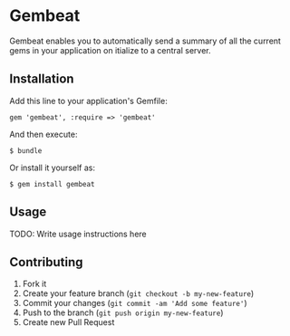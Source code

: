 # Gembeat

Gembeat enables you to automatically send a summary of all the current gems in your application on itialize to a central server.

## Installation

Add this line to your application's Gemfile:

    gem 'gembeat', :require => 'gembeat'

And then execute:

    $ bundle

Or install it yourself as:

    $ gem install gembeat

## Usage

TODO: Write usage instructions here

## Contributing

1. Fork it
2. Create your feature branch (`git checkout -b my-new-feature`)
3. Commit your changes (`git commit -am 'Add some feature'`)
4. Push to the branch (`git push origin my-new-feature`)
5. Create new Pull Request
